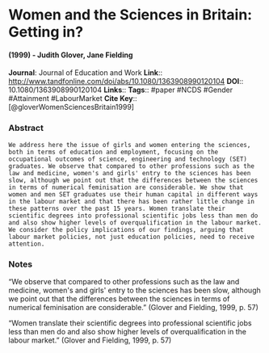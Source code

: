 # Women and the Sciences in Britain: Getting in?
#### (1999) - Judith Glover, Jane Fielding
**Journal**: Journal of Education and Work
**Link**:: http://www.tandfonline.com/doi/abs/10.1080/1363908990120104
**DOI**:: 10.1080/1363908990120104
**Links**:: 
**Tags**:: #paper #NCDS #Gender #Attainment #LabourMarket 
**Cite Key**:: [@gloverWomenSciencesBritain1999]

### Abstract

```
We address here the issue of girls and women entering the sciences, both in terms of education and employment, focusing on the occupational outcomes of science, engineering and technology (SET) graduates. We observe that compared to other professions such as the law and medicine, women's and girls' entry to the sciences has been slow, although we point out that the differences between the sciences in terms of numerical feminisation are considerable. We show that women and men SET graduates use their human capital in different ways in the labour market and that there has been rather little change in these patterns over the past 15 years. Women translate their scientific degrees into professional scientific jobs less than men do and also show higher levels of overqualification in the labour market. We consider the policy implications of our findings, arguing that labour market policies, not just education policies, need to receive attention.
```

### Notes

“We observe that compared to other professions such as the law and medicine, women's and girls' entry to the sciences has been slow, although we point out that the differences between the sciences in terms of numerical feminisation are considerable.” (Glover and Fielding, 1999, p. 57)

“Women translate their scientific degrees into professional scientific jobs less than men do and also show higher levels of overqualification in the labour market.” (Glover and Fielding, 1999, p. 57)